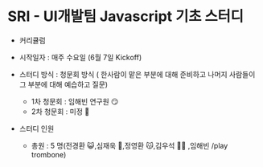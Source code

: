 # SRI - UI개발팀 Javascript 기초 스터디 

- 커리큘럼
- 시작일자 : 매주 수요일 (6월 7일 Kickoff)
- 스터디 방식 : 청문회 방식 ( 한사람이 맡은 부분에 대해 준비하고 나머지 사람들이 그 부분에 대해 예습하고 질문)
    - 1차 청문회 : 임해빈 연구원 :smirk: 
    - 2차 청문회 : 미정 :thought_balloon:
    
- 스터디 인원
    - 총원 : 5 명(전경환 :smiley_cat:,심재욱 :angel:,정영환 :kissing_cat:,김우석 :guardsman: ,임해빈 /play trombone)
     
